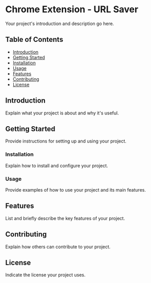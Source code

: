 # Chrome Extension - URL Saver

Your project's introduction and description go here.

## Table of Contents

- [Introduction](#introduction)
- [Getting Started](#getting-started)
- [Installation](#installation)
- [Usage](#usage)
- [Features](#features)
- [Contributing](#contributing)
- [License](#license)

## Introduction

Explain what your project is about and why it's useful.

## Getting Started

Provide instructions for setting up and using your project.

### Installation

Explain how to install and configure your project.

### Usage

Provide examples of how to use your project and its main features.

## Features

List and briefly describe the key features of your project.

## Contributing

Explain how others can contribute to your project.

## License

Indicate the license your project uses.



